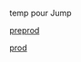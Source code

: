 
temp pour Jump

[preprod](https://preprod-anie.jump-biz.com/articles/region/53-apprentissage-ca-rime-avec-avantages)

[prod](https://anie.laregion.fr/articles/region/60-definir-un-projet-professionnel)
